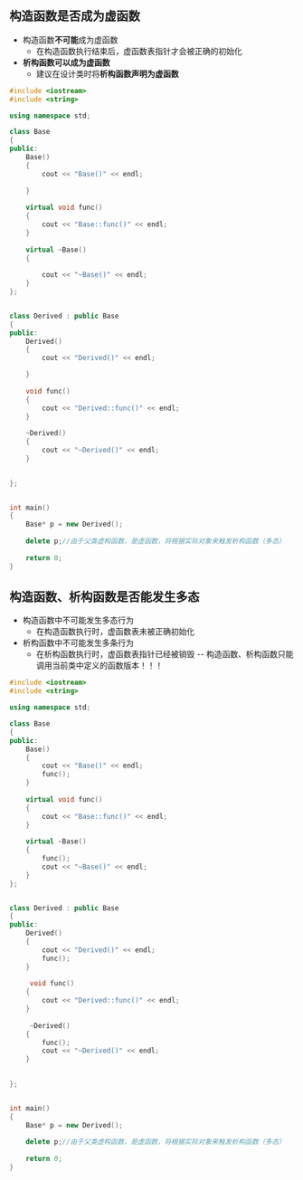 ## 构造函数是否成为虚函数
- 构造函数**不可能**成为虚函数
	- 在构造函数执行结束后，虚函数表指针才会被正确的初始化
-  **析构函数可以成为虚函数**
	- 建议在设计类时将**析构函数声明为虚函数**
```cpp
#include <iostream>
#include <string>

using namespace std;

class Base
{
public:
    Base()
    {
        cout << "Base()" << endl;
        
    }
    
    virtual void func() 
    {
        cout << "Base::func()" << endl;
    }
    
    virtual ~Base()
    {
        
        cout << "~Base()" << endl;
    }
};


class Derived : public Base
{
public:
    Derived()
    {
        cout << "Derived()" << endl;

    }
    
    void func()
    {
        cout << "Derived::func()" << endl;
    }
	
	~Derived()
	{
		cout << "~Derived()" << endl;
	}
    

};


int main()
{
	Base* p = new Derived();
	
	delete p;//由于父类虚构函数，是虚函数，将根据实际对象来触发析构函数（多态）
    
    return 0;
}

```

## 构造函数、析构函数是否能发生多态
- 构造函数中不可能发生多态行为
	- 在构造函数执行时，虚函数表未被正确初始化
-  析构函数中不可能发生多条行为
	- 在析构函数执行时，虚函数表指针已经被销毁
 --  构造函数、析构函数只能调用当前类中定义的函数版本！！！

```cpp
#include <iostream>
#include <string>

using namespace std;

class Base
{
public:
    Base()
    {
        cout << "Base()" << endl;
        func();
    }
    
    virtual void func() 
    {
        cout << "Base::func()" << endl;
    }
    
    virtual ~Base()
    {
        func();
        cout << "~Base()" << endl;
    }
};


class Derived : public Base
{
public:
    Derived()
    {
        cout << "Derived()" << endl;
		func();
    }
    
     void func()
    {
        cout << "Derived::func()" << endl;
    }
	
	 ~Derived()
	{
		func();
		cout << "~Derived()" << endl;
	}
    

};


int main()
{
	Base* p = new Derived();
	
	delete p;//由于父类虚构函数，是虚函数，将根据实际对象来触发析构函数（多态）
    
    return 0;
}

```

